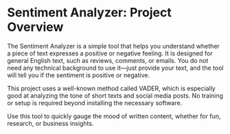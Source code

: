 # Sentiment Analyzer: Project Overview

The Sentiment Analyzer is a simple tool that helps you understand whether a piece of text expresses a positive or negative feeling. It is designed for general English text, such as reviews, comments, or emails. You do not need any technical background to use it—just provide your text, and the tool will tell you if the sentiment is positive or negative.

This project uses a well-known method called VADER, which is especially good at analyzing the tone of short texts and social media posts. No training or setup is required beyond installing the necessary software.

Use this tool to quickly gauge the mood of written content, whether for fun, research, or business insights.
